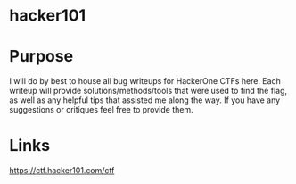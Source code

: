 # hacker101

# Purpose

I will do by best to house all bug writeups for HackerOne CTFs here. Each writeup will provide solutions/methods/tools that were used to find the flag, as well as any helpful tips that assisted me along the way. If you have any suggestions or critiques feel free to provide them.

# Links

https://ctf.hacker101.com/ctf
